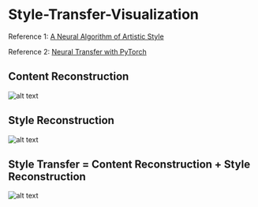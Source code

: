 # Style-Transfer-Visualization

Reference 1: [A Neural Algorithm of Artistic Style](https://arxiv.org/pdf/1508.06576.pdf)

Reference 2: [Neural Transfer with PyTorch](http://pytorch.org/tutorials/advanced/neural_style_tutorial.html)

## Content Reconstruction

![alt text](https://github.com/YinTaiChen/Style-Transfer-Visualization/blob/master/content_reconstruction.gif)

## Style Reconstruction

![alt text](https://github.com/YinTaiChen/Style-Transfer-Visualization/blob/master/style_reconstruction.gif)

## Style Transfer = Content Reconstruction + Style Reconstruction

![alt text](https://github.com/YinTaiChen/Style-Transfer-Visualization/blob/master/style_transfer.gif)
